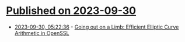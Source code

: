 # [Published on 2023-09-30](index.md)

* [2023-09-30, 05:22:36](https://lobste.rs/s/1js6to/going_out_on_limb_efficient_elliptic) - [Going out on a Limb: Efficient Elliptic Curve Arithmetic in OpenSSL](https://sthbrx.github.io/blog/2023/08/07/going-out-on-a-limb-efficient-elliptic-curve-arithmetic-in-openssl/)
